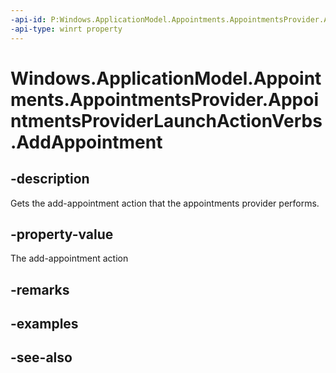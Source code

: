 ```yaml
---
-api-id: P:Windows.ApplicationModel.Appointments.AppointmentsProvider.AppointmentsProviderLaunchActionVerbs.AddAppointment
-api-type: winrt property
---
```


<!-- Property syntax
public string AddAppointment { get; }
-->

# Windows.ApplicationModel.Appointments.AppointmentsProvider.AppointmentsProviderLaunchActionVerbs.AddAppointment

## -description
Gets the add-appointment action that the appointments provider performs.

## -property-value
The add-appointment action

## -remarks

## -examples

## -see-also
